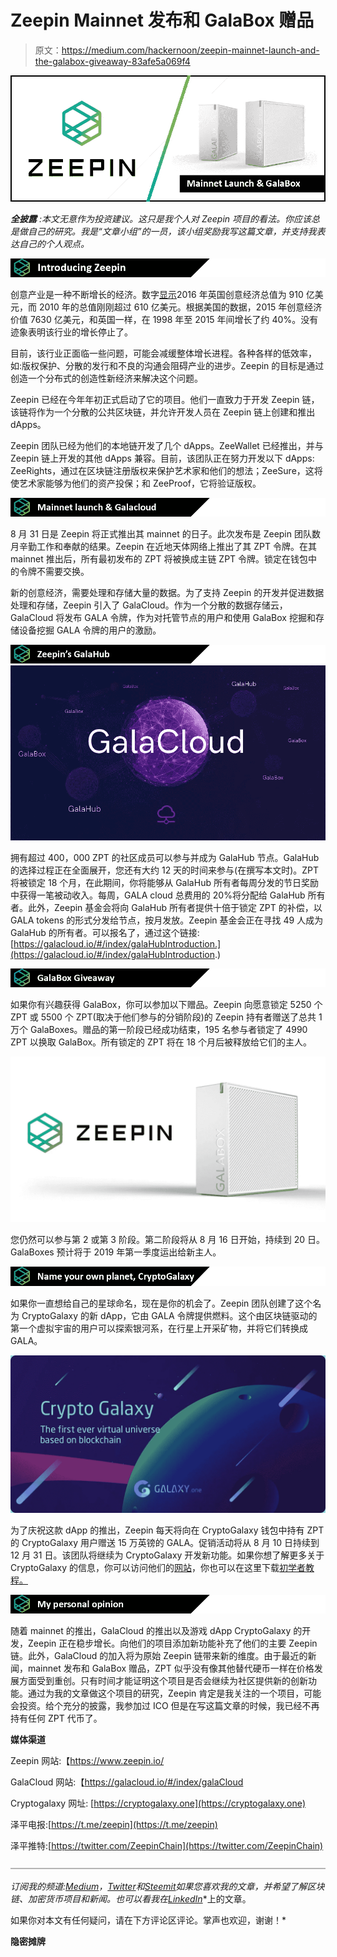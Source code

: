 # Zeepin Mainnet 发布和 GalaBox 赠品

> 原文：<https://medium.com/hackernoon/zeepin-mainnet-launch-and-the-galabox-giveaway-83afe5a069f4>

![](img/ba30b37ec8d05ecbd029714e3037805d.png)

***全披露*** *:本文无意作为投资建议。这只是我个人对 Zeepin 项目的看法。你应该总是做自己的研究。我是“文章小组”的一员，该小组奖励我写这篇文章，并支持我表达自己的个人观点。*

![](img/30495129d6ad6c62cb955b220dae895c.png)

创意产业是一种不断增长的经济。数字[显示](http://www.thecreativeindustries.co.uk/uk-creative-overview/news-and-views/news-creative-industries-earn-uk-almost-%C2%A392bn)2016 年英国创意经济总值为 910 亿美元，而 2010 年的总值刚刚超过 610 亿美元。根据美国的数据，2015 年创意经济价值 7630 亿美元，和英国一样，在 1998 年至 2015 年间增长了约 40%。没有迹象表明该行业的增长停止了。

目前，该行业正面临一些问题，可能会减缓整体增长进程。各种各样的低效率，如:版权保护、分散的发行和不良的沟通会阻碍产业的进步。Zeepin 的目标是通过创造一个分布式的创造性新经济来解决这个问题。

Zeepin 已经在今年年初正式启动了它的项目。他们一直致力于开发 Zeepin 链，该链将作为一个分散的公共区块链，并允许开发人员在 Zeepin 链上创建和推出 dApps。

Zeepin 团队已经为他们的本地链开发了几个 dApps。ZeeWallet 已经推出，并与 Zeepin 链上开发的其他 dApps 兼容。目前，该团队正在努力开发以下 dApps: ZeeRights，通过在区块链注册版权来保护艺术家和他们的想法；ZeeSure，这将使艺术家能够为他们的资产投保；和 ZeeProof，它将验证版权。

![](img/8167febab54b240218436a525e4c4fe0.png)

8 月 31 日是 Zeepin 将正式推出其 mainnet 的日子。此次发布是 Zeepin 团队数月辛勤工作和奉献的结果。Zeepin 在近地天体网络上推出了其 ZPT 令牌。在其 mainnet 推出后，所有最初发布的 ZPT 将被换成主链 ZPT 令牌。锁定在钱包中的令牌不需要交换。

新的创意经济，需要处理和存储大量的数据。为了支持 Zeepin 的开发并促进数据处理和存储，Zeepin 引入了 GalaCloud。作为一个分散的数据存储云，GalaCloud 将发布 GALA 令牌，作为对托管节点的用户和使用 GalaBox 挖掘和存储设备挖掘 GALA 令牌的用户的激励。

![](img/d617e055ba51b4f72f17bff22026725c.png)![](img/11a12853666513a52b0c9ff2ae4fc2f6.png)

拥有超过 400，000 ZPT 的社区成员可以参与并成为 GalaHub 节点。GalaHub 的选择过程正在全面展开，您还有大约 12 天的时间来参与(在撰写本文时)。ZPT 将被锁定 18 个月，在此期间，你将能够从 GalaHub 所有者每周分发的节日奖励中获得一笔被动收入。每周，GALA cloud 总费用的 20%将分配给 GalaHub 所有者。此外，Zeepin 基金会将向 GalaHub 所有者提供十倍于锁定 ZPT 的补偿，以 GALA tokens 的形式分发给节点，按月发放。Zeepin 基金会正在寻找 49 人成为 GalaHub 的所有者。可以报名了，通过这个链接:[https://galacloud.io/#/index/galaHubIntroduction.](https://galacloud.io/#/index/galaHubIntroduction.)

![](img/d08f61ad43b1c9cd9f81de10d5ce9faf.png)

如果你有兴趣获得 GalaBox，你可以参加以下赠品。Zeepin 向愿意锁定 5250 个 ZPT 或 5500 个 ZPT(取决于他们参与的分销阶段)的 Zeepin 持有者赠送了总共 1 万个 GalaBoxes。赠品的第一阶段已经成功结束，195 名参与者锁定了 4990 ZPT 以换取 GalaBox。所有锁定的 ZPT 将在 18 个月后被释放给它们的主人。

![](img/f611a4e8d740134ccb7b764057057fd4.png)

您仍然可以参与第 2 或第 3 阶段。第二阶段将从 8 月 16 日开始，持续到 20 日。GalaBoxes 预计将于 2019 年第一季度运出给新主人。

![](img/7d7f809da68b071d8b20390c8c88a1f2.png)

如果你一直想给自己的星球命名，现在是你的机会了。Zeepin 团队创建了这个名为 CryptoGalaxy 的新 dApp，它由 GALA 令牌提供燃料。这个由区块链驱动的第一个虚拟宇宙的用户可以探索银河系，在行星上开采矿物，并将它们转换成 GALA。

![](img/38120b955ed7fd9a7c9a3aef9e1b2edd.png)

为了庆祝这款 dApp 的推出，Zeepin 每天将向在 CryptoGalaxy 钱包中持有 ZPT 的 CryptoGalaxy 用户赠送 15 万英镑的 GALA。促销活动将从 8 月 10 日持续到 12 月 31 日。该团队将继续为 CryptoGalaxy 开发新功能。如果你想了解更多关于 CryptoGalaxy 的信息，你可以访问他们的[网站](https://cryptogalaxy.one/)，你也可以在这里下载[初学者教程。](/@zeepin/cryptogalaxy-tutorial-guide-for-beginners-a84f72283b3)

![](img/8c02aab57d047599437911ba597c34be.png)

随着 mainnet 的推出，GalaCloud 的推出以及游戏 dApp CryptoGalaxy 的开发，Zeepin 正在稳步增长。向他们的项目添加新功能补充了他们的主要 Zeepin 链。此外，GalaCloud 的加入将为原始 Zeepin 链带来新的维度。由于最近的新闻，mainnet 发布和 GalaBox 赠品，ZPT 似乎没有像其他替代硬币一样在价格发展方面受到重创。只有时间才能证明这个项目是否会继续为社区提供新的创新功能。通过为我的文章做这个项目的研究，Zeepin 肯定是我关注的一个项目，可能会投资。给个充分的披露，我参加过 ICO 但是在写这篇文章的时候，我已经不再持有任何 ZPT 代币了。

**媒体渠道**

Zeepin 网站:【https://www.zeepin.io/ 

GalaCloud 网站:【https://galacloud.io/#/index/galaCloud 

Cryptogalaxy 网址: [https://cryptogalaxy.one](https://cryptogalaxy.one)

泽平电报:[https://t.me/zeepin](https://t.me/zeepin)

泽平推特:[https://twitter.com/ZeepinChain](https://twitter.com/ZeepinChain)

![](img/b30324f53f1517741e9d882546c9db2f.png)

*订阅我的频道:*[*Medium*](/@cultcrypto)*，*[*Twitter*](https://twitter.com/CryptoShowdown)*和*[*Steemit*](https://steemit.com/@cryptoshowdown)*如果您喜欢我的文章，并希望了解区块链、加密货币项目和新闻。也可以看我在*[*LinkedIn*](https://www.linkedin.com/in/donjohanson/)*上的文章。

如果你对本文有任何疑问，请在下方评论区评论。掌声也欢迎，谢谢！*

**隐密摊牌**